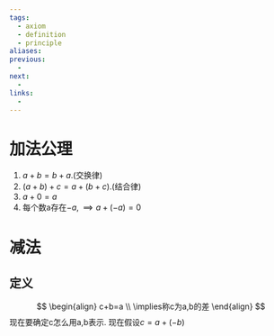 ```yaml
---
tags:
  - axiom
  - definition
  - principle
aliases:
previous:
  - 
next:
  - 
links:
  -
---
```


# 加法公理
1. $a+b=b+a$.(交换律)
2. $(a+b)+c=a+(b+c)$.(结合律)
3. $a+0=a$
4. 每个数a存在$-a,\implies a+(-a)=0$

# 减法
## 定义
$$
\begin{align}
c+b=a \\
\implies称c为a,b的差
\end{align}
$$
现在要确定c怎么用a,b表示.
现在假设$c=a+(-b)$